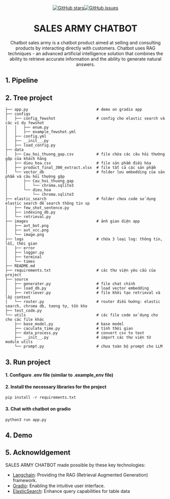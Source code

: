 <div align="center">

[![GitHub stars](https://img.shields.io/github/stars/PhamTrinhDuc/Chatbot_ver11)](https://github.com/PhamTrinhDuc/Chatbot_ver11/stargazers)[![GitHub issues](https://img.shields.io/github/issues/PhamTrinhDuc/Chatbot_ver11)](https://github.com/PhamTrinhDuc/Chatbot_ver11/issues)

# SALES ARMY CHATBOT


Chatbot sales army is a chatbot product aimed at selling and consulting products by interacting directly with customers. Chatbot uses RAG techniques - an advanced artificial intelligence solution that combines the ability to retrieve accurate information and the ability to generate natural answers.

</div>

## **1. Pipeline**

## **2. Tree project**
    ├── app.py                              # demo on gradio app
    ├── configs
    │   ├── config_fewshot                  # config cho elastic search và các ví dụ fewshot
    │   │   ├── enum.py
    │   │   ├── example_fewshot.yml
    │   ├── config.yml
    │   ├── __init__.py
    │   ├── load_config.py
    ├── data
    │   ├── Cau_hoi_thuong_gap.csv          # file chứa các câu hỏi thường gặp của khách hàng
    │   ├── dieu_hoa.csv                    # file sản phẩm điều hòa
    │   ├── product_final_300_extract.xlsx  # file tất cả các sản phẩm
    │   └── vector_db                       # folder lưu embedding của sản phẩm và câu hỏi thường gặp
    │       ├── Cau_hoi_thuong_gap
    │       │   └── chroma.sqlite3
    │       └── dieu_hoa
    │           └── chroma.sqlite3
    ├── elastic_search                      # folder chưa code sử dụng elastic search để search thông tin sp
    │   ├── few_shot_sentence.py
    │   ├── indexing_db.py
    │   └── retrieval.py
    ├── images                              # ảnh giao diện app
    │   ├── avt_bot.png
    │   ├── avt_vcc.png
    │   └── image.png
    ├── logs                                # chứa 3 loại log: thông tin, lỗi, thời gian
    │   ├── error
    │   ├── logger.py
    │   ├── terminal
    │   └── times
    ├── README.md                       
    ├── requirements.txt                    # các thư viện yêu cầu của project
    ├── source
    │   ├── generater.py                    # file chat chính 
    │   ├── load_db.py                      # load vector embedding
    │   ├── retriever.py                    # file khởi tạo retrieval và lấy context 
    │   └── router.py                       # router điều hướng: elastic search, chroma db, tương tự, tồn kho
    ├── test_code.py
    └── utils                               # các file code sử dụng cho cho các file khác
        ├── base_model.py                   # base model        
        ├── caculate_time.py                # tính thời gian
        ├── data_process.py                 # convert csv to text
        ├── __init__.py                     # import các thư viện từ module utils
        └── prompt.py                       # chưa toàn bộ prompt cho LLM

## **3. Run project**

#### 1. Configure .env file (similar to .example_env file)

#### 2. Install the necessary libraries for the project 
    pip install -r requirements.txt

#### 3. Chat with chatbot on gradio
    python3 run app.py

## **4. Demo**

## **5. Acknowldgement**

SALES ARMY CHATBOT made possible by these key technologies:

- [Langchain](https://www.langchain.com/): Providing the RAG (Retrieval Augmented Generation) framework.
- [Gradio](https://www.gradio.app/): Enabling the intuitive user interface.
- [ElasticSearch](https://www.elastic.co/docs): Enhance query capabilities for table data